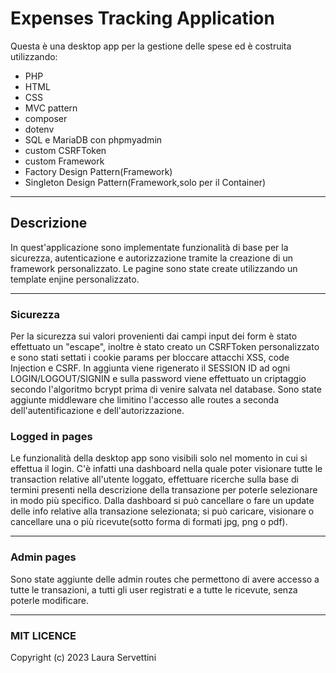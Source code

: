 # Expenses Tracking Application

Questa è una desktop app per la gestione delle spese ed è costruita utilizzando:

- PHP
- HTML
- CSS
- MVC pattern
- composer
- dotenv
- SQL e MariaDB con phpmyadmin
- custom CSRFToken
- custom Framework
- Factory Design Pattern(Framework)
- Singleton Design Pattern(Framework,solo per il Container)

___

## Descrizione

In quest'applicazione sono implementate funzionalità di base per la sicurezza, autenticazione e autorizzazione tramite la creazione di un framework personalizzato.
Le pagine sono state create utilizzando un template enjine personalizzato.

____

### Sicurezza
Per la sicurezza sui valori provenienti dai campi input dei form è stato effettuato un "escape", inoltre è stato creato un CSRFToken personalizzato e sono stati settati i cookie params per bloccare attacchi XSS, code Injection e CSRF. In aggiunta viene rigenerato il SESSION ID ad ogni LOGIN/LOGOUT/SIGNIN e sulla password viene effettuato un criptaggio secondo l'algoritmo bcrypt prima di venire salvata nel database.
Sono state aggiunte middleware che limitino l'accesso alle routes a seconda dell'autentificazione e dell'autorizzazione.

### Logged in pages
Le funzionalità della desktop app sono visibili solo nel momento in cui si effettua il login. 
C'è infatti una dashboard nella quale poter visionare tutte le transaction relative all'utente loggato, effettuare ricerche sulla base di termini presenti nella descrizione della transazione per poterle selezionare in modo più specifico.
Dalla dashboard si può cancellare o fare un update delle info relative alla transazione selezionata; si può caricare, visionare o cancellare una o più ricevute(sotto forma di formati jpg, png o pdf).
___

### Admin pages
Sono state aggiunte delle admin routes che permettono di avere accesso a tutte le transazioni, a tutti gli user registrati e a tutte le ricevute, senza poterle modificare.

___

### MIT LICENCE 
Copyright (c) 2023 Laura Servettini
